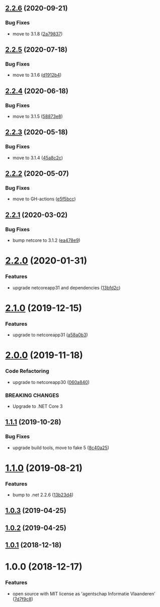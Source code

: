 ## [2.2.6](https://github.com/informatievlaanderen/guid-header-modelbinding/compare/v2.2.5...v2.2.6) (2020-09-21)


### Bug Fixes

* move to 3.1.8 ([2a79837](https://github.com/informatievlaanderen/guid-header-modelbinding/commit/2a79837b07ca2cc07dda7696cb2e4ba24818e7d0))

## [2.2.5](https://github.com/informatievlaanderen/guid-header-modelbinding/compare/v2.2.4...v2.2.5) (2020-07-18)


### Bug Fixes

* move to 3.1.6 ([d1912b4](https://github.com/informatievlaanderen/guid-header-modelbinding/commit/d1912b45a959fe02e3797e4c7f37c17e980c9a90))

## [2.2.4](https://github.com/informatievlaanderen/guid-header-modelbinding/compare/v2.2.3...v2.2.4) (2020-06-18)


### Bug Fixes

* move to 3.1.5 ([58873e8](https://github.com/informatievlaanderen/guid-header-modelbinding/commit/58873e86a012293012c3ecfa074711bc1d8fe427))

## [2.2.3](https://github.com/informatievlaanderen/guid-header-modelbinding/compare/v2.2.2...v2.2.3) (2020-05-18)


### Bug Fixes

* move to 3.1.4 ([45a8c2c](https://github.com/informatievlaanderen/guid-header-modelbinding/commit/45a8c2c26f044d19a136d90a3dda44bea107a011))

## [2.2.2](https://github.com/informatievlaanderen/guid-header-modelbinding/compare/v2.2.1...v2.2.2) (2020-05-07)


### Bug Fixes

* move to GH-actions ([e5f5bcc](https://github.com/informatievlaanderen/guid-header-modelbinding/commit/e5f5bcccb7f9e22c267ac0b1d570091d7839d3ab))

## [2.2.1](https://github.com/informatievlaanderen/guid-header-modelbinding/compare/v2.2.0...v2.2.1) (2020-03-02)


### Bug Fixes

* bump netcore to 3.1.2 ([ea478e9](https://github.com/informatievlaanderen/guid-header-modelbinding/commit/ea478e920bf9009f497f61458c4254c0e5021031))

# [2.2.0](https://github.com/informatievlaanderen/guid-header-modelbinding/compare/v2.1.0...v2.2.0) (2020-01-31)


### Features

* upgrade netcoreapp31 and dependencies ([13bfd2c](https://github.com/informatievlaanderen/guid-header-modelbinding/commit/13bfd2cce98539270088a2bedd1fb6fb3a652b4e))

# [2.1.0](https://github.com/informatievlaanderen/guid-header-modelbinding/compare/v2.0.0...v2.1.0) (2019-12-15)


### Features

* upgrade to netcoreapp31 ([a58a0b3](https://github.com/informatievlaanderen/guid-header-modelbinding/commit/a58a0b3c34808844635bd0e07ac174bdff1ee998))

# [2.0.0](https://github.com/informatievlaanderen/guid-header-modelbinding/compare/v1.1.1...v2.0.0) (2019-11-18)


### Code Refactoring

* upgrade to netcoreapp30 ([060a840](https://github.com/informatievlaanderen/guid-header-modelbinding/commit/060a840))


### BREAKING CHANGES

* Upgrade to .NET Core 3

## [1.1.1](https://github.com/informatievlaanderen/guid-header-modelbinding/compare/v1.1.0...v1.1.1) (2019-10-28)


### Bug Fixes

* upgrade build tools, move to fake 5 ([8c40a25](https://github.com/informatievlaanderen/guid-header-modelbinding/commit/8c40a25))

# [1.1.0](https://github.com/informatievlaanderen/guid-header-modelbinding/compare/v1.0.3...v1.1.0) (2019-08-21)


### Features

* bump to .net 2.2.6 ([13b23d4](https://github.com/informatievlaanderen/guid-header-modelbinding/commit/13b23d4))

## [1.0.3](https://github.com/informatievlaanderen/guid-header-modelbinding/compare/v1.0.2...v1.0.3) (2019-04-25)

## [1.0.2](https://github.com/informatievlaanderen/guid-header-modelbinding/compare/v1.0.1...v1.0.2) (2019-04-25)

## [1.0.1](https://github.com/informatievlaanderen/guid-header-modelbinding/compare/v1.0.0...v1.0.1) (2018-12-18)

# 1.0.0 (2018-12-17)


### Features

* open source with MIT license as 'agentschap Informatie Vlaanderen' ([7d7f9c8](https://github.com/informatievlaanderen/guid-header-modelbinding/commit/7d7f9c8))
